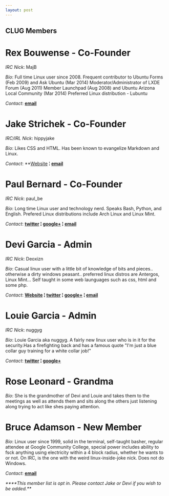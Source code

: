 ```yaml
---
layout: post
---
```


## **CLUG Members**

# **Rex Bouwense** - Co-Founder

*IRC Nick*:  MajB

*Bio*: Full time Linux user since 2008\. Frequent contributor to Ubuntu Forms (Feb 2009) and Ask Ubuntu (Mar 2014) Moderator/Administrator of LXDE Forum (Aug 2011) Member Launchpad (Aug 2008) and Ubuntu Arizona Local Community (Mar 2014) Preferred Linux distribution - Lubuntu

*Contact*:   **[email](mailto:majb@azloco.com)**

# **Jake Strichek** - Co-Founder

*IRC/IRL Nick*: hippyjake

*Bio*: Likes CSS and HTML. Has been known to evangelize Markdown and Linux.

*Contact*:  **[Website](https://hippyjake.github.io/) &brvbar;  **[email](mailto:hippyjake@gmail.com)**

# **Paul Bernard** - Co-Founder

*IRC Nick*:  paul_be

*Bio*: Long time Linux user and technology nerd. Speaks Bash, Python, and English. Prefered Linux distributions include Arch Linux and Linux Mint.

*Contact*: **[twitter](https://twitter.com/paul_ber) &brvbar; [google+](https://plus.google.com/+PaulBernard87) &brvbar; [email](mailto:paulbsocal@gmail.com)**

# **Devi Garcia** - Admin

*IRC Nick*:  Deoxizn

*Bio*: Casual linux user with a little bit of knowledge of bits and pieces.. otherwise a dirty windows peasant.. preferred linux distros are Antergos, Linux Mint... Self taught in some web launguages such as css, html and some php.

*Contact*:  **[Website](http://z0mbiexx.github.io) &brvbar;  [twitter](https://twitter.com/z0mbiexx) &brvbar; [google+](https://plus.google.com/u/0/114554287269046116654 ) &brvbar; [email](mailto:asphyxiated.god@gmail.com)**

# **Louie Garcia** - Admin

*IRC Nick*:  nuggyg

*Bio*: Louie Garcia aka nuggyg. A fairly new linux user who is in it for the security.Has a firefighting back and has a famous quote "I'm just a blue collar guy training for a white collar job!"

*Contact*:  **[twitter](https://twitter.com/nuggy_g) &brvbar; [google+](https://plus.google.com/u/0/107489447128690285761)**

# **Rose Leonard** - Grandma

*Bio*: She is the grandmother of Devi and Louie and takes them to the meetings as well as attends them and sits along the others just listening along trying to act like shes paying attention.

# **Bruce Adamson** - New Member

*Bio*: Linux user since 1999, solid in the terminal, self-taught basher, regular attendee at Google Community College, special power includes ability to fsck anything using electricity within a 4 block radius, whether he wants to or not.  On IRC, is the one with the weird linux-inside-joke nick. Does not do Windows.

*Contact*:   **[email](mailto:hateno.hama@gmail.com)**

 
_****This member list is opt in. Please contact Jake or Devi if you wish to be added.**_
